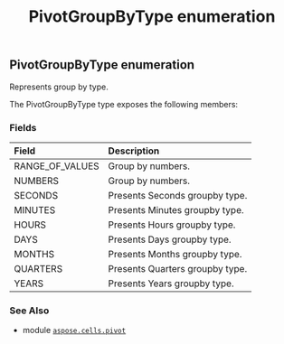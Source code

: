 ﻿---
title: PivotGroupByType enumeration
second_title: Aspose.Cells for Python via .NET API References
description: 
type: docs
weight: 380
url: /aspose.cells.pivot/pivotgroupbytype/
is_root: false
---

## PivotGroupByType enumeration

Represents group by type.



The PivotGroupByType type exposes the following members:

### Fields
| Field | Description |
| :- | :- |
| RANGE_OF_VALUES | Group by numbers. |
| NUMBERS | Group by numbers. |
| SECONDS | Presents Seconds groupby type. |
| MINUTES | Presents Minutes groupby type. |
| HOURS | Presents Hours groupby type. |
| DAYS | Presents Days groupby type. |
| MONTHS | Presents Months groupby type. |
| QUARTERS | Presents Quarters groupby type. |
| YEARS | Presents Years groupby type. |



### See Also
* module [`aspose.cells.pivot`](..)
